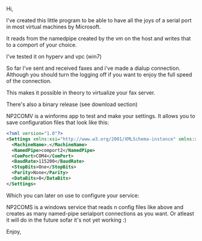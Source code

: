 Hi, 

I've created this little program to be able to have all the 
joys of a serial port in most virtual machines by Microsoft. 

It reads from the namedpipe created by the vm on the host and
writes that to a comport of your choice.

I've tested it on hyperv and vpc (win7)

So far I've sent and received faxes and i've made a dialup 
connection. Although you should turn the logging off if you 
want to enjoy the full speed of the connection.

This makes it possible in theory to virtualize your fax server.

There's also a binary release (see download section)

NP2COMV is a winforms app to test and make your settings. It
allows you to save configuration files that look like this:

```xml
<?xml version="1.0"?>
<Settings xmlns:xsi="http://www.w3.org/2001/XMLSchema-instance" xmlns:xsd="http://www.w3.org/2001/XMLSchema">
  <MachineName>.</MachineName>
  <NamedPipe>comport2</NamedPipe>
  <ComPort>COM4</ComPort>
  <BaudRate>115200</BaudRate>
  <StopBits>One</StopBits>
  <Parity>None</Parity>
  <DataBits>8</DataBits>
</Settings>
```

Which you can later on use to configure your service:

NP2COMS is a windows service that reads n config files like above
and creates as many named-pipe serialport connections as you want.
Or atleast it will do in the future sofar it's not yet working :)

Enjoy,